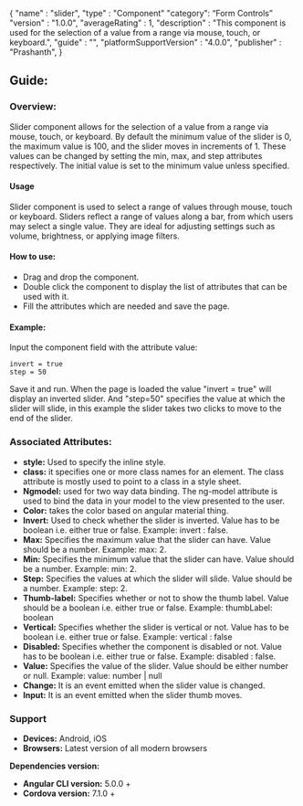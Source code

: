 {
"name" : "slider",
"type" : "Component"
"category": “Form Controls”
"version" : "1.0.0",
"averageRating" : 1,
"description" : "This component is used for the selection of a value from a range via mouse, touch, or keyboard.",
"guide" : "",
"platformSupportVersion" : "4.0.0",
"publisher" : "Prashanth",
}

## Guide: 
### Overview: 
Slider component allows for the selection of a value from a range via mouse, touch, or keyboard. By default the minimum value of the slider is 0, the maximum value is 100, and the slider moves in increments of 1. These values can be changed by setting the min, max, and step attributes respectively. The initial value is set to the minimum value unless specified.

#### Usage
Slider component is used to select a range of values through mouse, touch or keyboard. Sliders reflect a range of values along a bar, from which users may select a single value. They are ideal for adjusting settings such as volume, brightness, or applying image filters.

#### How to use:   
- Drag and drop the component. 
- Double click the component to display the list of attributes that can be used with it.
- Fill the attributes which are needed and save the page.

#### Example: 
Input the component field with the attribute value:
``` 
invert = true
step = 50
```
Save it and run.
When the page is loaded the value "invert = true" will display an inverted slider. And "step=50" specifies the value at which the slider will slide, in this example the slider takes two clicks to move to the end of the slider. 

### Associated Attributes:
- **style:** Used to specify the inline style.
- **class:** it specifies one or more class names for an element. The class attribute is mostly used to point to a class in a style sheet.
- **Ngmodel:** used for two way data binding. The ng-model attribute is used to bind the data in your model to the view presented to the user.
- **Color:** takes the color based on angular material thing.
- **Invert:** Used to check whether the slider is inverted. Value has to be boolean i.e. either true or false. Example: invert : false.
- **Max:** Specifies the maximum value that the slider can have. Value should be a number. Example: max: 2.
- **Min:** Specifies the minimum value that the slider can have. Value should be a number. Example: min: 2.
- **Step:** Specifies the values at which the slider will slide. Value should be a number. Example: step: 2.
- **Thumb-label:** Specifies whether or not to show the thumb label. Value should be a boolean i.e. either true or false. Example: thumbLabel: boolean
- **Vertical:** Specifies whether the slider is vertical or not. Value has to be boolean i.e. either true or false. Example: vertical : false
- **Disabled:** Specifies whether the component is disabled or not. Value has to be boolean i.e. either true or false. Example: disabled : false.
- **Value:** Specifies the value of the slider. Value should be either number or null. Example: value: number | null
- **Change:** It is an event emitted when the slider value is changed.
- **Input:** It is an event emitted when the slider thumb moves.

### Support 
- **Devices:** Android, iOS
- **Browsers:** Latest version of all modern browsers

**Dependencies version:**
- **Angular CLI version:** 5.0.0 + 
- **Cordova version:** 7.1.0 +
